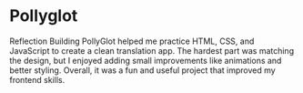 # Pollyglot
Reflection Building PollyGlot helped me practice HTML, CSS, and JavaScript to create a clean translation app. The hardest part was matching the design, but I enjoyed adding small improvements like animations and better styling. Overall, it was a fun and useful project that improved my frontend skills.
